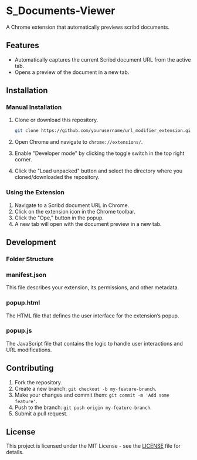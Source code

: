 # S_Documents-Viewer

A Chrome extension that automatically previews scribd documents.

## Features

- Automatically captures the current Scribd document URL from the active tab.
- Opens a preview of the document in a new tab.

## Installation

### Manual Installation

1. Clone or download this repository.

    ```bash
    git clone https://github.com/yourusername/url_modifier_extension.git
    ```

2. Open Chrome and navigate to `chrome://extensions/`.

3. Enable "Developer mode" by clicking the toggle switch in the top right corner.

4. Click the "Load unpacked" button and select the directory where you cloned/downloaded the repository.

### Using the Extension

1. Navigate to a Scribd document URL in Chrome.
2. Click on the extension icon in the Chrome toolbar.
3. Click the "Ope," button in the popup.
4. A new tab will open with the document preview in a new tab.

## Development

### Folder Structure

### manifest.json

This file describes your extension, its permissions, and other metadata.

### popup.html

The HTML file that defines the user interface for the extension’s popup.

### popup.js

The JavaScript file that contains the logic to handle user interactions and URL modifications.

## Contributing

1. Fork the repository.
2. Create a new branch: `git checkout -b my-feature-branch`.
3. Make your changes and commit them: `git commit -m 'Add some feature'`.
4. Push to the branch: `git push origin my-feature-branch`.
5. Submit a pull request.

## License

This project is licensed under the MIT License - see the [LICENSE](LICENSE) file for details.
